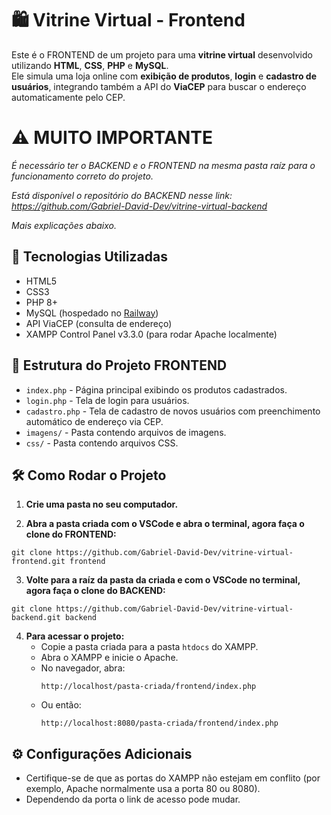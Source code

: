# 🛍️ Vitrine Virtual - Frontend

Este é o FRONTEND de um projeto para uma **vitrine virtual** desenvolvido utilizando **HTML**, **CSS**, **PHP** e **MySQL**.  
Ele simula uma loja online com **exibição de produtos**, **login** e **cadastro de usuários**, integrando também a API do **ViaCEP** para buscar o endereço automaticamente pelo CEP.

# ⚠️ MUITO IMPORTANTE
*É necessário ter o BACKEND e o FRONTEND na mesma pasta raíz para o funcionamento correto do projeto.*

*Está disponível o repositório do BACKEND nesse link: https://github.com/Gabriel-David-Dev/vitrine-virtual-backend*

*Mais explicações abaixo.*

## 🚀 Tecnologias Utilizadas

- HTML5
- CSS3
- PHP 8+
- MySQL (hospedado no [Railway](https://railway.app/))
- API ViaCEP (consulta de endereço)
- XAMPP Control Panel v3.3.0 (para rodar Apache localmente)

## 📂 Estrutura do Projeto FRONTEND

- `index.php` - Página principal exibindo os produtos cadastrados.
- `login.php` - Tela de login para usuários.
- `cadastro.php` - Tela de cadastro de novos usuários com preenchimento automático de endereço via CEP.
- `imagens/` - Pasta contendo arquivos de imagens.
- `css/` - Pasta contendo arquivos CSS.

## 🛠️ Como Rodar o Projeto

1.  **Crie uma pasta no seu computador.**
    
2.  **Abra a pasta criada com o VSCode e abra o terminal, agora faça o clone do FRONTEND:**
```
git clone https://github.com/Gabriel-David-Dev/vitrine-virtual-frontend.git frontend
```

3.  **Volte para a raíz da pasta da criada e com o VSCode no terminal, agora faça o clone do BACKEND:**
```
git clone https://github.com/Gabriel-David-Dev/vitrine-virtual-backend.git backend
```

4.  **Para acessar o projeto:**
    * Copie a pasta criada para a pasta `htdocs` do XAMPP.
    * Abra o XAMPP e inicie o Apache.
    * No navegador, abra:
        ```
        http://localhost/pasta-criada/frontend/index.php
        ```
    * Ou então:
        ```
        http://localhost:8080/pasta-criada/frontend/index.php
        ```
        
## ⚙️ Configurações Adicionais

* Certifique-se de que as portas do XAMPP não estejam em conflito (por exemplo, Apache normalmente usa a porta 80 ou 8080).
* Dependendo da porta o link de acesso pode mudar.
